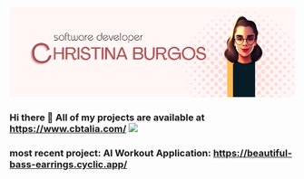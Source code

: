

![alt text](https://github.com/christinabrgs/christinabrgs/blob/main/Christina%20Burgos.png?raw=true)

### Hi there 👋 All of my projects are available at https://www.cbtalia.com/ <img src="https://media.giphy.com/media/oHoASEzW8HppPux0Si/giphy.gif" width="60px">
### most recent project: AI Workout Application: https://beautiful-bass-earrings.cyclic.app/

<!--
**christinabrgs/christinabrgs** is a ✨ _special_ ✨ repository because its `README.md` (this file) appears on your GitHub profile.

Here are some ideas to get you started:

- 🔭 I’m currently working on ...
- 🌱 I’m currently learning ...
- 👯 I’m looking to collaborate on ...
- 🤔 I’m looking for help with ...
- 💬 Ask me about ...
- 📫 How to reach me: ...
- 😄 Pronouns: ...
- ⚡ Fun fact: ...
-->
